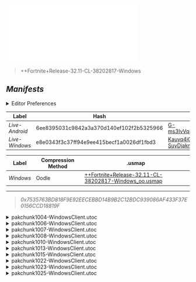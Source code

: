 <a href="#manifests">
  <img style="pointer-events: none" src="https://raw.githubusercontent.com/Tectors/fn-archive/master/.github/source/dependents/gen.32.11.svg" width="360" height="155"\>
</a>

 >  
  
  > ++Fortnite+Release-32.11-CL-38202817-Windows

## *Manifests*
<details>
  <summary>Editor Preferences</summary>

 > 
    ((Value="0x5779105D7847476415922F243A631C42D6D1794E48FDA4B6E1B67A8FA87E3681",Guid="28415C253906F793828C5BFDE29021EE"),(Value="0x25BDEC2CAB31B09C229FE950E14EEBECDF6538537ACC05220ACA3B98C4B9B3E4",Guid="38520288A2C9F2B156356BC34A111E4A"),(Value="0xF9ED304B8BA91D65A0136A6DAC0FF40B96B5EEC3C02EF5BE987B614554D93F76",Guid="505B0CFC5F0C2722538390A1B86CD96B"),(Value="0x35807412DE2BA68098D19F79BC91FA097D55F0FE291217AA0333C34158770011",Guid="55E06C93E20E98E33AEDD3921554723E"),(Value="0x0ACFE0BD2641853A65EBA7FD24CBB1ADA6152078029660C3D21F44E7A1B048BC",Guid="5F74F41AAAD2E45F585927189BFC6797"),(Value="0x9A3BD9D3E61854E5122C752571C48A60BB928D8F10AC4F7CA41BA34A3C643CD1",Guid="843941134EFB5150EF52025C3D45201B"),(Value="0x5BE67D2F4451905CC94E8EA3C9E8161A3DE1394C92AD31D92983EDA797C24788",Guid="8E86BC326698EE02BF7B17C5C59B7D49"),(Value="0xF72151596E1C41EED33D590C6D84B406495152C210A301CCDD7BC257C34DC0B7",Guid="D8A7FC9D965E9DE5EB1D392DF5D316F2"),(Value="0xBB422C88684F3C1D9BEF1C6AFAA5B185265B5D325CA7EBA9A73C1A0DE67316A2",Guid="E436CFD103805186E3B21D8F07408A01"),(Value="0x84C0737286ECCF39CA486DFC7836DDE7C4BE22AA2D57AA94457829B211839A76",Guid="FDBD57427BDE16DE844378F86FCB0A68"))
</details>

| Label | Hash | Route |
| - | - | - |
| *Live-Android* | 6ee8395031c9842a3a370d140ef102f2b5325966 | [G-ms3IvVq8RxvcKnKEybPi_XU8PXWQ](https://github.com/Tectors/fn-archive/blob/master/manifests/G-ms3IvVq8RxvcKnKEybPi_XU8PXWQ.manifest) |
| *Live-Windows* | e8e0343f3c37ff94e9ee415becf1a0026df1fbd3 | [Kauyq4jGHB-SuyDjakmArJ1VU6QYJw](https://github.com/Tectors/fn-archive/blob/master/manifests/Kauyq4jGHB-SuyDjakmArJ1VU6QYJw.manifest) |


| Label | Compression Method | .usmap |
| - | - | - |
| *Windows* | Oodle | [++Fortnite+Release-32.11-CL-38202817-Windows_oo.usmap](https://github.com/Tectors/fn-archive/blob/master/manifests/mappings/++Fortnite+Release-32.11-CL-38202817-Windows_oo.usmap) |

---

> *0x7535763BD818F9E92EECEBBD14B9B2C12BDC939086AF433F37E0156CCD18819F*

<details>
  <summary>pakchunk1004-WindowsClient.utoc</summary>

 > 
    0x5779105D7847476415922F243A631C42D6D1794E48FDA4B6E1B67A8FA87E3681
    KEYCHAIN: 28415C253906F793828C5BFDE29021EE:V3kQXXhHR2QVki8kOmMcQtbReU5I/aS24bZ6j6h+NoE=

  </details>

<details>
  <summary>pakchunk1006-WindowsClient.utoc</summary>

 > 
    0x25BDEC2CAB31B09C229FE950E14EEBECDF6538537ACC05220ACA3B98C4B9B3E4
    KEYCHAIN: 38520288A2C9F2B156356BC34A111E4A:Jb3sLKsxsJwin+lQ4U7r7N9lOFN6zAUiCso7mMS5s+Q=

  </details>

<details>
  <summary>pakchunk1007-WindowsClient.utoc</summary>

 > 
    0xF9ED304B8BA91D65A0136A6DAC0FF40B96B5EEC3C02EF5BE987B614554D93F76
    KEYCHAIN: 505B0CFC5F0C2722538390A1B86CD96B:+e0wS4upHWWgE2ptrA/0C5a17sPALvW+mHthRVTZP3Y=

  </details>

<details>
  <summary>pakchunk1008-WindowsClient.utoc</summary>

 > 
    0x35807412DE2BA68098D19F79BC91FA097D55F0FE291217AA0333C34158770011
    KEYCHAIN: 55E06C93E20E98E33AEDD3921554723E:NYB0Et4rpoCY0Z95vJH6CX1V8P4pEheqAzPDQVh3ABE=

  <img src="https://raw.githubusercontent.com/Tectors/fn-archive/master/.github/source/dependents/referred/Pickaxe_ClayPlug.svg" width="100"> <img src="https://raw.githubusercontent.com/Tectors/fn-archive/master/.github/source/dependents/referred/EID_ClayPlug_Graffiti.svg" width="100"> <img src="https://raw.githubusercontent.com/Tectors/fn-archive/master/.github/source/dependents/referred/EID_ClayPlug.svg" width="100"> <img src="https://raw.githubusercontent.com/Tectors/fn-archive/master/.github/source/dependents/referred/Character_ClayPlug.svg" width="100"> <img src="https://raw.githubusercontent.com/Tectors/fn-archive/master/.github/source/dependents/referred/Backpack_ClayPlug.svg" width="100"> 
</details>

<details>
  <summary>pakchunk1010-WindowsClient.utoc</summary>

 > 
    0x0ACFE0BD2641853A65EBA7FD24CBB1ADA6152078029660C3D21F44E7A1B048BC
    KEYCHAIN: 5F74F41AAAD2E45F585927189BFC6797:Cs/gvSZBhTpl66f9JMuxraYVIHgClmDD0h9E56GwSLw=

  <img src="https://raw.githubusercontent.com/Tectors/fn-archive/master/.github/source/dependents/referred/EID_BeachBreak.svg" width="100"> 
</details>

<details>
  <summary>pakchunk1013-WindowsClient.utoc</summary>

 > 
    0x9A3BD9D3E61854E5122C752571C48A60BB928D8F10AC4F7CA41BA34A3C643CD1
    KEYCHAIN: 843941134EFB5150EF52025C3D45201B:mjvZ0+YYVOUSLHUlccSKYLuSjY8QrE98pBujSjxkPNE=

  </details>

<details>
  <summary>pakchunk1015-WindowsClient.utoc</summary>

 > 
    0x5BE67D2F4451905CC94E8EA3C9E8161A3DE1394C92AD31D92983EDA797C24788
    KEYCHAIN: 8E86BC326698EE02BF7B17C5C59B7D49:W+Z9L0RRkFzJTo6jyegWGj3hOUySrTHZKYPtp5fCR4g=

  </details>

<details>
  <summary>pakchunk1022-WindowsClient.utoc</summary>

 > 
    0xF72151596E1C41EED33D590C6D84B406495152C210A301CCDD7BC257C34DC0B7
    KEYCHAIN: D8A7FC9D965E9DE5EB1D392DF5D316F2:9yFRWW4cQe7TPVkMbYS0BklRUsIQowHM3XvCV8NNwLc=

  <img src="https://raw.githubusercontent.com/Tectors/fn-archive/master/.github/source/dependents/referred/EID_Prelude.svg" width="100"> 
</details>

<details>
  <summary>pakchunk1023-WindowsClient.utoc</summary>

 > 
    0xBB422C88684F3C1D9BEF1C6AFAA5B185265B5D325CA7EBA9A73C1A0DE67316A2
    KEYCHAIN: E436CFD103805186E3B21D8F07408A01:u0IsiGhPPB2b7xxq+qWxhSZbXTJcp+uppzwaDeZzFqI=

  </details>

<details>
  <summary>pakchunk1025-WindowsClient.utoc</summary>

 > 
    0x84C0737286ECCF39CA486DFC7836DDE7C4BE22AA2D57AA94457829B211839A76
    KEYCHAIN: FDBD57427BDE16DE844378F86FCB0A68:hMBzcobszznKSG38eDbd58S+IqotV6qURXgpshGDmnY=

  <img src="https://raw.githubusercontent.com/Tectors/fn-archive/master/.github/source/dependents/referred/EID_Lowrider.svg" width="100"> 
</details>

